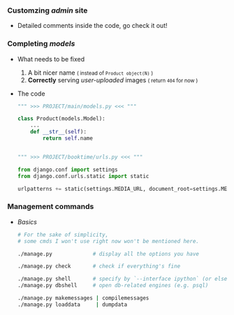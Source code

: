 
### Customzing *admin* site
- Detailed comments inside the code, go check it out!

### Completing *models* 
- What needs to be fixed
    1. A bit nicer name <small>( instead of ```Product object(N)``` )</small>
    2. **Correctly** serving *user-uploaded* images <small>( return ```404``` for now )</small>
- The code

    ```python
    """ >>> PROJECT/main/models.py <<< """

    class Product(models.Model):
        ...
        def __str__(self):
            return self.name


    """ >>> PROJECT/booktime/urls.py <<< """
    
    from django.conf import settings
    from django.conf.urls.static import static
    
    urlpatterns += static(settings.MEDIA_URL, document_root=settings.MEDIA_ROOT)
    ```
    
### Management commands
- *Basics*

    ```bash
    # For the sake of simplicity, 
    # some cmds I won't use right now won't be mentioned here.

    ./manage.py             # display all the options you have

    ./manage.py check       # check if everything's fine
    
    ./manage.py shell       # specify by `--interface ipython` (or else)
    ./manage.py dbshell     # open db-related engines (e.g. psql)

    ./manage.py makemessages | compilemessages
    ./manage.py loaddata     | dumpdata
    ```